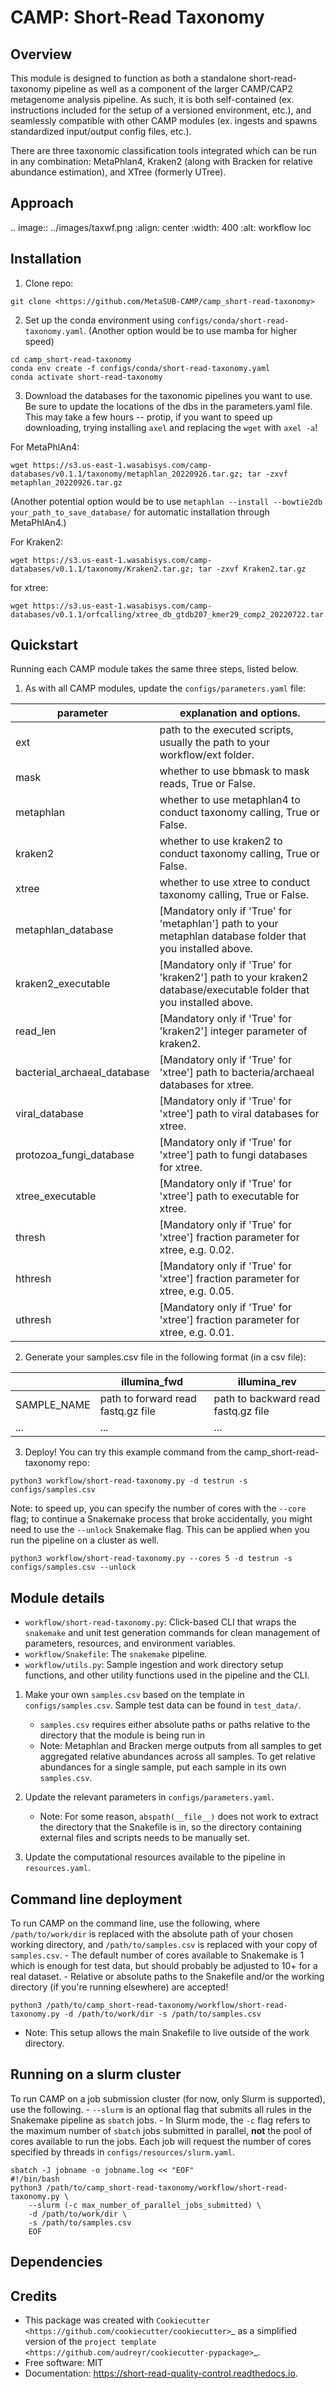 # CAMP: Short-Read Taxonomy

Overview
--------

This module is designed to function as both a standalone short-read-taxonomy pipeline as well as a component of the larger CAMP/CAP2 metagenome analysis pipeline. As such, it is both self-contained (ex. instructions included for the setup of a versioned environment, etc.), and seamlessly compatible with other CAMP modules (ex. ingests and spawns standardized input/output config files, etc.). 

There are three taxonomic classification tools integrated which can be run in any combination: MetaPhlan4, Kraken2 (along with Bracken for relative abundance estimation), and XTree (formerly UTree). 

Approach
--------
.. image:: ../images/taxwf.png
  :align: center
  :width: 400
  :alt: workflow loc

Installation
------------

1. Clone repo: 

```
git clone <https://github.com/MetaSUB-CAMP/camp_short-read-taxonomy>
```

2. Set up the conda environment using ``configs/conda/short-read-taxonomy.yaml``. (Another option would be to use mamba for higher speed)

```
cd camp_short-read-taxonomy
conda env create -f configs/conda/short-read-taxonomy.yaml
conda activate short-read-taxonomy
```

3. Download the databases for the taxonomic pipelines you want to use. Be sure to update the locations of the dbs in the parameters.yaml file. This may take a few hours -- protip, if you want to speed up downloading, trying installing ``axel`` and replacing the ``wget`` with ``axel -a``!

For MetaPhlAn4:

```
wget https://s3.us-east-1.wasabisys.com/camp-databases/v0.1.1/taxonomy/metaphlan_20220926.tar.gz; tar -zxvf metaphlan_20220926.tar.gz
```

(Another potential option would be to use  `metaphlan --install --bowtie2db your_path_to_save_database/` for automatic installation through MetaPhlAn4.)

For Kraken2:

```
wget https://s3.us-east-1.wasabisys.com/camp-databases/v0.1.1/taxonomy/Kraken2.tar.gz; tar -zxvf Kraken2.tar.gz
```

for xtree:

```
wget https://s3.us-east-1.wasabisys.com/camp-databases/v0.1.1/orfcalling/xtree_db_gtdb207_kmer29_comp2_20220722.tar.gz
```



Quickstart
----------

Running each CAMP module takes the same three steps, listed below.

1. As with all CAMP modules, update the `configs/parameters.yaml` file:

| parameter | explanation and options.                                                    | 
|-----------|-----------------------------------------------------------------------------|
| ext       | path to the executed scripts, usually the path to your workflow/ext folder. |
| mask      | whether to use bbmask to mask reads, True or False.                         |
| metaphlan | whether to use metaphlan4 to conduct taxonomy calling, True or False.       |
| kraken2   | whether to use kraken2 to conduct taxonomy calling, True or False.          |
| xtree     | whether to use xtree to conduct taxonomy calling, True or False.            |
| metaphlan_database    | [Mandatory only if 'True' for 'metaphlan'] path to your metaphlan database folder that you installed above.            |
| kraken2_executable    | [Mandatory only if 'True' for 'kraken2'] path to your kraken2 database/executable folder that you installed above.            |
| read_len    | [Mandatory only if 'True' for 'kraken2'] integer parameter of kraken2.             |
| bacterial_archaeal_database    | [Mandatory only if 'True' for 'xtree'] path to bacteria/archaeal databases for xtree.            |
| viral_database    | [Mandatory only if 'True' for 'xtree'] path to viral databases for xtree.            |
| protozoa_fungi_database    | [Mandatory only if 'True' for 'xtree'] path to fungi databases for xtree.            |
| xtree_executable    | [Mandatory only if 'True' for 'xtree'] path to executable for xtree.            |
| thresh    | [Mandatory only if 'True' for 'xtree'] fraction parameter for xtree, e.g. 0.02.            |
| hthresh    | [Mandatory only if 'True' for 'xtree'] fraction parameter for xtree, e.g. 0.05.            |
| uthresh    | [Mandatory only if 'True' for 'xtree'] fraction parameter for xtree, e.g. 0.01.            |

2. Generate your samples.csv file in the following format (in a csv file):

|  | illumina_fwd                                                    |  illumina_rev |
|-----------|-----------------------------------------------------------------------------|---|
| SAMPLE_NAME      | path to forward read fastq.gz file | path to backward read fastq.gz file  |
| ...      | ...                         |...   |

3. Deploy! You can try this example command from the camp_short-read-taxonomy repo:

```
python3 workflow/short-read-taxonomy.py -d testrun -s configs/samples.csv
```

Note: to speed up, you can specify the number of cores with the `--core` flag; to continue a Snakemake process that broke accidentally, you might need to use the `--unlock` Snakemake flag. This can be applied when you run the pipeline on a cluster as well.

```
python3 workflow/short-read-taxonomy.py --cores 5 -d testrun -s configs/samples.csv --unlock
```

Module details
---------------
- ``workflow/short-read-taxonomy.py``: Click-based CLI that wraps the ``snakemake`` and unit test generation commands for clean management of parameters, resources, and environment variables.
- ``workflow/Snakefile``: The ``snakemake`` pipeline. 
- ``workflow/utils.py``: Sample ingestion and work directory setup functions, and other utility functions used in the pipeline and the CLI.

1. Make your own ``samples.csv`` based on the template in ``configs/samples.csv``. Sample test data can be found in ``test_data/``.
    - ``samples.csv`` requires either absolute paths or paths relative to the directory that the module is being run in
    - Note: Metaphlan and Bracken merge outputs from all samples to get aggregated relative abundances across all samples. To get relative abundances for a single sample, put each sample in its own ``samples.csv``.

2. Update the relevant parameters in ``configs/parameters.yaml``.
    * Note: For some reason, ``abspath(__file__)`` does not work to extract the directory that the Snakefile is in, so the directory containing external files and scripts needs to be manually set. 

3. Update the computational resources available to the pipeline in ``resources.yaml``. 

Command line deployment
-----------------------
To run CAMP on the command line, use the following, where ``/path/to/work/dir`` is replaced with the absolute path of your chosen working directory, and ``/path/to/samples.csv`` is replaced with your copy of ``samples.csv``. 
    - The default number of cores available to Snakemake is 1 which is enough for test data, but should probably be adjusted to 10+ for a real dataset.
    - Relative or absolute paths to the Snakefile and/or the working directory (if you're running elsewhere) are accepted!
```
python3 /path/to/camp_short-read-taxonomy/workflow/short-read-taxonomy.py -d /path/to/work/dir -s /path/to/samples.csv
```

* Note: This setup allows the main Snakefile to live outside of the work directory.

Running on a slurm cluster
--------------------------
To run CAMP on a job submission cluster (for now, only Slurm is supported), use the following.
    - ``--slurm`` is an optional flag that submits all rules in the Snakemake pipeline as ``sbatch`` jobs. 
    - In Slurm mode, the ``-c`` flag refers to the maximum number of ``sbatch`` jobs submitted in parallel, **not** the pool of cores available to run the jobs. Each job will request the number of cores specified by threads in ``configs/resources/slurm.yaml``.
```
sbatch -J jobname -o jobname.log << "EOF"
#!/bin/bash
python3 /path/to/camp_short-read-taxonomy/workflow/short-read-taxonomy.py \
    --slurm (-c max_number_of_parallel_jobs_submitted) \
    -d /path/to/work/dir \
    -s /path/to/samples.csv
    EOF
```
Dependencies
------------    
<LIST ALL DEPENDENCIES>

Credits
-------

* This package was created with `Cookiecutter <https://github.com/cookiecutter/cookiecutter>`_ as a simplified version of the `project template <https://github.com/audreyr/cookiecutter-pypackage>`_.
* Free software: MIT
* Documentation: https://short-read-quality-control.readthedocs.io. 
